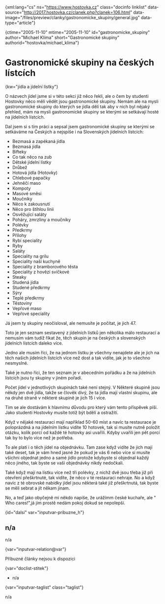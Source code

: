 
{xml:lang="cs" ns="https://www.hostovka.cz" class="docinfo linklist" data-source="http://2017.hostovka.cz/clanek.php?clanek=106.html" data-image="/files/preview/clanky/gastronomicke_skupiny/general.jpg" data-type="article"}

{ctime="2005-11-10" mtime="2005-11-10" id="gastronomicke\_skupiny" author="Michael Klíma" short="Gastronomické skupiny" authorid="hostovka/michael\_klima"}

# Gastronomické skupiny na českých lístcích 

{kw="jídla a jídelní lístky"}

O názvech jídel jsme si v této sekci již něco řekli, ale o čem by studenti Hostovky něco měli vědět jsou gastronomické skupiny. Nemám ale na mysli gastronomické skupiny do kterých se jídla dělí tak aby v nich byl nějaký přehled, mám na mysli gastronomické skupiny se kterými se setkávají hosté na jídelních lístcích. 

Dal jsem si s tím práci a sepsal jsem gastronomické skupiny se kterými se setkáváme na Českých a nejspíše i na Slovenských jídelních lístcích: 

  * Bezmasá a zapékaná jídla 
  * Bezmasá jídla 
  * Bifteky 
  * Co tak něco na zub 
  * Dětské jídelní lístky 
  * Drůbež 
  * Hotová jídla (Hotovky) 
  * Chlebové papačky 
  * Jehněčí maso 
  * Kompoty 
  * Masové směsi 
  * Moučníky 
  * Něco k zakousnutí 
  * Něco pro štíhlou línii 
  * Osvěžující saláty 
  * Poháry, zmrzliny a moučníky 
  * Polévky 
  * Předkrmy 
  * Přílohy 
  * Rybí speciality 
  * Ryby 
  * Saláty 
  * Speciality na grilu 
  * Speciality naší kuchyně 
  * Speciality z bramborového těsta 
  * Speciality z hovězí svíčkové 
  * Steaky 
  * Studená jídla 
  * Studené předkrmy 
  * Sýry 
  * Teplé předkrmy 
  * Těstoviny 
  * Vepřové maso 
  * Vepřové speciality 

Já jsem ty skupiny neočísloval, ale nemusíte je počítat, je jich 47. 

Toto je jen seznam sestavený z jídelních lístků jen několika málo restaurací a nemusím vám tudíž říkat že, těch skupin je na českých a slovenských jídelních lístcích daleko více. 

Jedno ale musím říci, že na jednom lístku je všechny nenajdete ale je jich na těch našich jídelních lístcích více než dost a tak vidíte, jak je to všechno nesmyslné. 

Také je nutno říci, že ten seznam je v abecedním pořádku a že na jídelních lístcích jsou ty skupiny v jiném pořadí. 

Počet jídel v jednotlivých skupinách také není stejný. V Některé skupině jsou někdy jen dvě jídla, takže se člověk divý, že ta jídla mají vlastní skupinu, ale na druhé straně v některé skupině je jich 15 i více. 

Tím se ale dostávám k hlavnímu důvodu pro který vám tento příspěvek píši. Jako studenti Hostovky musíte totiž být bdělí a ostražití. 

Když v nějaké restauraci mají například 50-60 míst a navíc ta restaurace je poloprázdná a na jídelním lístku vidíte 10 hotovek, tak si musíte nutně položit otázku, kolik porcí od každé té hotovky asi uvařili. Kdyby uvařili jen pět porcí tak by to bylo více než je potřeba. 

To ale platí i o těch jídel na objednávku. Tam zase když vidíte že jich mají také deset, tak je vám hned jasné že pokud je vás 6 nebo více si musíte všichni objednat jedno a samé jídlo protože kdybyste si objednal každý něco jiného, tak byste se vaši objednávky nikdy nedočkali. 

Také když mají na lístku více než tři polévky, z nichž dvě jsou třeba již při otevření přeškrtnuté, tak vidíte, že něco v té restauraci nehraje. No a když navíc z té obrovské nabídky jídel jsou některá také již přeškrtnutá, tak byste se měli sebrat a jít někam jinam. 

No, a teď jako obyčejně mi někdo napíše, že urážímm české kuchaře, ale " Who cares!",já jim prostě nedám pokoj dokud se nepolepší. 

{id="dalsi" var="inputvar-pribuzne_h"}

## n/a 

n/a 

{var="inputvar-relation@var"}

Příbuzné články nejsou k dispozici 

{var="doclist-stitek"}

  * n/a 

{var="inputvar-taglist" class="taglist"}

n/a

